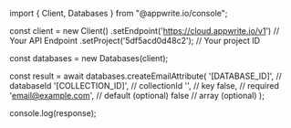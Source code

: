 import { Client, Databases } from "@appwrite.io/console";

const client = new Client()
    .setEndpoint('https://cloud.appwrite.io/v1') // Your API Endpoint
    .setProject('5df5acd0d48c2'); // Your project ID

const databases = new Databases(client);

const result = await databases.createEmailAttribute(
    '[DATABASE_ID]', // databaseId
    '[COLLECTION_ID]', // collectionId
    '', // key
    false, // required
    'email@example.com', // default (optional)
    false // array (optional)
);

console.log(response);
